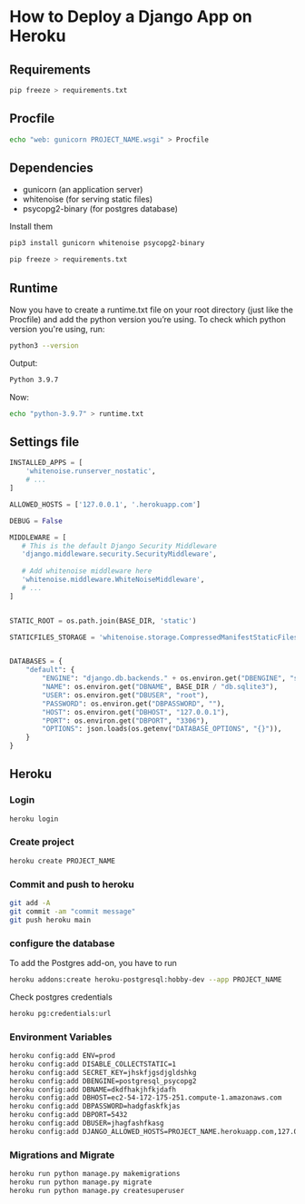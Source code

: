 # How to Deploy a Django App on Heroku


## Requirements
```sh
pip freeze > requirements.txt
```

## Procfile
```sh
echo "web: gunicorn PROJECT_NAME.wsgi" > Procfile
```

## Dependencies
- gunicorn (an application server)
- whitenoise (for serving static files)
- psycopg2-binary (for postgres database)

Install them 

```sh
pip3 install gunicorn whitenoise psycopg2-binary
```

```sh
pip freeze > requirements.txt
```

## Runtime
Now you have to create a runtime.txt file on your root directory (just like the Procfile) and add the python version you’re using. To check which python version you're using, run:

```sh
python3 --version
```
Output:
```sh
Python 3.9.7
```

Now:
```sh
echo "python-3.9.7" > runtime.txt
```

## Settings file

```python
INSTALLED_APPS = [
    'whitenoise.runserver_nostatic',
    # ...
]

ALLOWED_HOSTS = ['127.0.0.1', '.herokuapp.com']

DEBUG = False

MIDDLEWARE = [
   # This is the default Django Security Middleware
   'django.middleware.security.SecurityMiddleware',
   
   # Add whitenoise middleware here
   'whitenoise.middleware.WhiteNoiseMiddleware',
   # ...
]


STATIC_ROOT = os.path.join(BASE_DIR, 'static')

STATICFILES_STORAGE = 'whitenoise.storage.CompressedManifestStaticFilesStorage'


DATABASES = {
    "default": {
        "ENGINE": "django.db.backends." + os.environ.get("DBENGINE", "sqlite3"),
        "NAME": os.environ.get("DBNAME", BASE_DIR / "db.sqlite3"),
        "USER": os.environ.get("DBUSER", "root"),
        "PASSWORD": os.environ.get("DBPASSWORD", ""),
        "HOST": os.environ.get("DBHOST", "127.0.0.1"),
        "PORT": os.environ.get("DBPORT", "3306"),
        "OPTIONS": json.loads(os.getenv("DATABASE_OPTIONS", "{}")),
    }
}
```

## Heroku 
### Login
```sh
heroku login
```

### Create project
```sh
heroku create PROJECT_NAME
```

### Commit and push to heroku
```sh
git add -A
git commit -am "commit message"
git push heroku main
```

### configure the database
To add the Postgres add-on, you have to run
```sh
heroku addons:create heroku-postgresql:hobby-dev --app PROJECT_NAME
```

Check postgres credentials
```sh
heroku pg:credentials:url
```


### Environment Variables
```sh
heroku config:add ENV=prod
heroku config:add DISABLE_COLLECTSTATIC=1
heroku config:add SECRET_KEY=jhskfjgsdjgldshkg
heroku config:add DBENGINE=postgresql_psycopg2
heroku config:add DBNAME=dkdfhakjhfkjdafh
heroku config:add DBHOST=ec2-54-172-175-251.compute-1.amazonaws.com
heroku config:add DBPASSWORD=hadgfaskfkjas
heroku config:add DBPORT=5432
heroku config:add DBUSER=jhagfashfkasg
heroku config:add DJANGO_ALLOWED_HOSTS=PROJECT_NAME.herokuapp.com,127.0.0.1,localhost,*
```

### Migrations and Migrate
```sh
heroku run python manage.py makemigrations
heroku run python manage.py migrate
heroku run python manage.py createsuperuser
```







